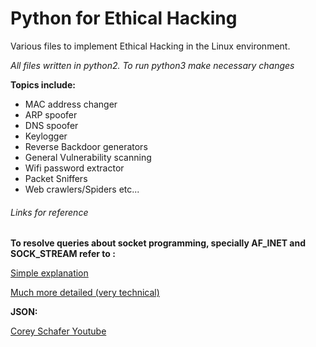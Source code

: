 # Python for Ethical Hacking
  Various files to implement Ethical Hacking in the Linux environment.

*All files written in python2. To run python3 make necessary changes*

**Topics include:**

- MAC address changer
- ARP spoofer
- DNS spoofer
- Keylogger
- Reverse Backdoor generators
- General Vulnerability scanning
- Wifi password extractor
- Packet Sniffers
- Web crawlers/Spiders
etc...

###### Links for reference

**To resolve queries about socket programming, specially AF_INET and SOCK_STREAM refer to :**

  [Simple explanation](https://stackoverflow.com/questions/5815675/what-is-sock-dgram-and-sock-stream)

  [Much more detailed (very technical)](https://www.cs.uic.edu/~troy/fall99/eecs471/sockets.html)

**JSON:**

  [Corey Schafer Youtube](https://www.youtube.com/watch?v=9N6a-VLBa2I&list=PLasd6OSjN2oL9M1vl5svzguG071OeuBGs&index=60)